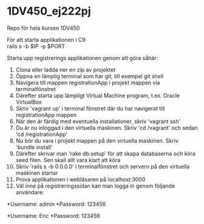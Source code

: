 # 1DV450_ej222pj
Repo för hela kursen 1DV450

För att starta applikationen i C9   
rails s -b $IP -p $PORT 


Starta upp registrerings applikationen genom att göra såhär:

1. Clona eller ladda ner en zip av projektet
2. Öppna en lämplig terminal som har git, till exempel git shell
3. Navigera till mappen registrationApp i projekt mappen via terminalfönstret
4. Därefter starta upp lämpligt Virtual Machine program, t.ex. Oracle VirtualBox
5. Skriv 'vagrant up' i terminal fönstret där du har navigerat till registrationApp mappen
6. När den är färdig med eventuella installationer, skriv 'vagrant ssh'
7. Du är nu inloggad i den virtuella maskinen. Skriv 'cd /vagrant' och sedan 'cd /registrationApp'
8. Nu bör du vara i projekt mappen på den virtuella maskinen. Skriv 'bundle install'
9. Därefter skrivar man 'rake db:setup' för att skapa databaserna och köra seed filen. Sen skall allt vara klart att köra
10. Skriv 'rails s -b 0.0.0.0' i terminalfönstret och servern på den virtuella maskinen startar
11. Prova applikationen i webläsaren på localhost:3000
12. Väl inne på registreringssidan kan man logga in genom följande användare:

*Username: admin
*Password: 123456

*Username: Eric
*Password: 123456
